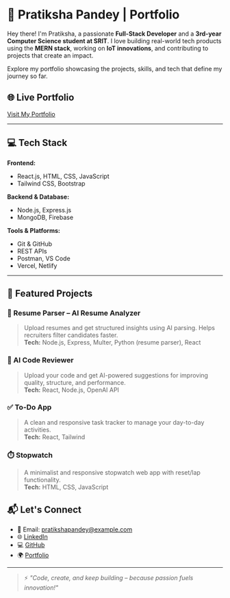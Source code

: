 # 🚀 Pratiksha Pandey | Portfolio

Hey there! I'm Pratiksha, a passionate **Full-Stack Developer** and a **3rd-year Computer Science student at SRIT**. I love building real-world tech products using the **MERN stack**, working on **IoT innovations**, and contributing to projects that create an impact.

Explore my portfolio showcasing the projects, skills, and tech that define my journey so far.

## 🌐 Live Portfolio
[Visit My Portfolio](https://portfolio-two-pied-99.vercel.app/)

---

## 💻 Tech Stack

**Frontend:**  
- React.js, HTML, CSS, JavaScript  
- Tailwind CSS, Bootstrap  

**Backend & Database:**  
- Node.js, Express.js  
- MongoDB, Firebase  

**Tools & Platforms:**  
- Git & GitHub  
- REST APIs  
- Postman, VS Code  
- Vercel, Netlify  

---

## 🚀 Featured Projects

### 📄 Resume Parser – AI Resume Analyzer  
> Upload resumes and get structured insights using AI parsing. Helps recruiters filter candidates faster.  
**Tech:** Node.js, Express, Multer, Python (resume parser), React

### 🤖 AI Code Reviewer  
> Upload your code and get AI-powered suggestions for improving quality, structure, and performance.  
**Tech:** React, Node.js, OpenAI API

### ✅ To-Do App  
> A clean and responsive task tracker to manage your day-to-day activities.  
**Tech:** React, Tailwind

### ⏱️ Stopwatch  
> A minimalist and responsive stopwatch web app with reset/lap functionality.  
**Tech:** HTML, CSS, JavaScript

## 📬 Let's Connect

- 📧 Email: pratikshapandey@example.com  
- 🌐 [LinkedIn](https://linkedin.com/in/pratikshapandey)  
- 💻 [GitHub](https://github.com/Pratikshapandey1609)
- 🌍 [Portfolio](https://portfolio-two-pied-99.vercel.app/)

---

> ⚡ *"Code, create, and keep building – because passion fuels innovation!"*

